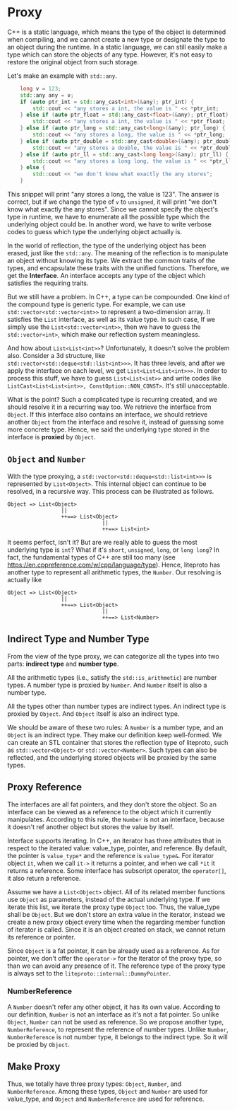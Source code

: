 # Proxy

C++ is a static language, which means the type of the object is determined when compiling, and we cannot create a new
type or designate the type to an object during the runtime. In a static language, we can still easily make a type which
can store the objects of any type. However, it's not easy to restore the original object from such storage.

Let's make an example with `std::any`.

```C++
    long v = 123;
    std::any any = v;
    if (auto ptr_int = std::any_cast<int>(&any); ptr_int) {
        std::cout << "any stores a int, the value is " << *ptr_int;
    } else if (auto ptr_float = std::any_cast<float>(&any); ptr_float) {
        std::cout << "any stores a int, the value is " << *ptr_float;
    } else if (auto ptr_long = std::any_cast<long>(&any); ptr_long) {
        std::cout << "any stores a long, the value is " << *ptr_long;
    } else if (auto ptr_double = std::any_cast<double>(&any); ptr_double) {
        std::cout << "any stores a double, the value is " << *ptr_double;
    } else if (auto ptr_ll = std::any_cast<long long>(&any); ptr_ll) {
        std::cout << "any stores a long long, the value is " << *ptr_ll;
    } else {
        std::cout << "we don't know what exactly the any stores";
    }
```

This snippet will print "any stores a long, the value is 123". The answer is correct, but if we change the type of `v` to
`unsigned`, it will print "we don't know what exactly the any stores". Since we cannot specify the object's type in runtime,
we have to enumerate all the possible type which the underlying object could be. In another word, we have to write verbose
codes to guess which type the underlying object actually is.

In the world of reflection, the type of the underlying object has been erased, just like the `std::any`. The meaning of the
reflection is to manipulate an object without knowing its type. We extract the common traits of the types, and encapsulate
these traits with the unified functions. Therefore, we get the **Interface**. An interface accepts any type of the object
which satisfies the requiring traits.

But we still have a problem. In C++, a type can be compounded. One kind of the compound type is generic type. For example,
we can use `std::vector<std::vector<int>>` to represent a two-dimension array. It satisfies the `List` interface, as well
as its value type. In such case, If we simply use the `List<std::vector<int>>`, then we have to guess the `std::vector<int>`,
which make our reflection system meaningless.

And how about `List<List<int>>`? Unfortunately, it doesn't solve the problem also. Consider a 3d structure, like
`std::vector<std::deque<std::list<int>>>`. It has three levels, and after we apply the interface on each level, we get
`List<List<List<int>>>`. In order to process this stuff, we have to guess `List<List<int>>` and write codes like
`ListCast<List<List<int>>, ConstOption::NON_CONST>`. It's still unacceptable.

What is the point? Such a complicated type is recurring created, and we should resolve it in a recurring way too.
We retrieve the interface from `Object`. If this interface also contains an interface, we should retrieve another `Object`
from the interface and resolve it, instead of guessing some more concrete type. Hence, we said the underlying type stored
in the interface is **proxied** by `Object`.

## `Object` and `Number`

With the type proxying, a `std::vector<std::deque<std::list<int>>>` is represented by `List<Object>`. This internal object
can continue to be resolved, in a recursive way. This process can be illustrated as follows.

```
Object => List<Object>
                 ||
                 ++==> List<Object>
                              ||
                              ++==> List<int>
```

It seems perfect, isn't it? But are we really able to guess the most underlying type is `int`? What if it's `short`,
`unsigned`, `long`, or `long long`? In fact, the fundamental types of C++ are still too many
(see https://en.cppreference.com/w/cpp/language/type). Hence, liteproto has another type to represent all arithmetic
types, the `Number`. Our resolving is actually like

```
Object => List<Object>
                 ||
                 ++==> List<Object>
                              ||
                              ++==> List<Number>
```

## Indirect Type and Number Type

From the view of the type proxy, we can categorize all the types into two parts: **indirect type** and **number type**.

All the arithmetic types (i.e., satisfy the `std::is_arithmetic`) are number types. A number type is proxied by `Number`.
And `Number` itself is also a number type.

All the types other than number types are indirect types. An indirect type is proxied by `Object`. And `Object` itself is
also an indirect type.

We should be aware of these two rules: A `Number` is a number type, and an `Object` is an indirect type. They make our
definition keep well-formed. We can create an STL container that stores the reflection type of liteproto, such as
`std::vector<Object>` or `std::vector<Number>`. Such types can also be reflected, and the underlying stored objects will
be proxied by the same types.

## Proxy Reference

The interfaces are all fat pointers, and they don't store the object. So an interface can be viewed as a reference to the
object which it currently manipulates. According to this rule, the `Number` is not an interface, because it doesn't ref
another object but stores the value by itself.

Interface supports iterating. In C++, an iterator has three attributes that in respect to the iterated value: value_type,
pointer, and reference. By default, the pointer is `value_type*` and the reference is `value_type&`. For iterator object
`it`, when we call `it->` it returns a pointer, and when we call `*it` it returns a reference. Some interface has subscript
operator, the `operator[]`, it also return a reference.

Assume we have a `List<Object>` object. All of its related member functions use `Object` as parameters, instead of the
actual underlying type. If we iterate this list, we iterate the proxy type `Object` too. Thus, the value_type shall be
`Object`. But we don't store an extra value in the iterator, instead we create a new proxy object every time when the
regarding member function of iterator is called. Since it is an object created on stack, we cannot return its reference
or pointer.

Since `Object` is a fat pointer, it can be already used as a reference. As for pointer, we don't offer the `operator->`
for the iterator of the proxy type, so than we can avoid any presence of it. The reference type of the proxy type is
always set to the `liteproto::internal::DummyPointer`.

### NumberReference

A `Number` doesn't refer any other object, it has its own value. According to our definition, `Number` is not an interface
as it's not a fat pointer. So unlike `Object`, `Number` can not be used as reference. So we propose another type,
`NumberReference`, to represent the reference of number types. Unlike `Number`, `NumberReference` is not number type, it
belongs to the indirect type. So it will be proxied by `Object`.

## Make Proxy

Thus, we totally have three proxy types: `Object`, `Number`, and `NumberReference`. Among these types, `Object` and `Number`
are used for value_type, and `Object` and `NumberReference` are used for reference.